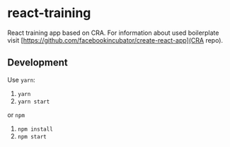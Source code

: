 # react-training
React training app based on CRA. For information about used boilerplate visit [https://github.com/facebookincubator/create-react-app](CRA repo).

## Development
Use `yarn`:
 1. `yarn`
 2. `yarn start`

or `npm`
 1. `npm install`
 2. `npm start`

